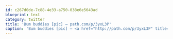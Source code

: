 ```yaml
---
id: c267d0de-7c88-4e33-a750-038e6e5643ad
blueprint: text
category: twitter
title: 'Bum buddies [pic] — path.com/p/3yxL3P'
caption: 'Bum buddies [pic] — <a href="http://path.com/p/3yxL3P" title="http://path.com/p/3yxL3P" class="link link_untco">path.com/p/3yxL3P</a>'
---
```

